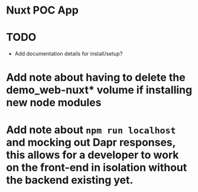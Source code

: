 # Nuxt POC App

# TODO
- Add documentation details for install/setup?

# Add note about having to delete the demo_web-nuxt* volume if installing new node modules

# Add note about `npm run localhost` and mocking out Dapr responses, this allows for a developer to work on the front-end in isolation without the backend existing yet.
